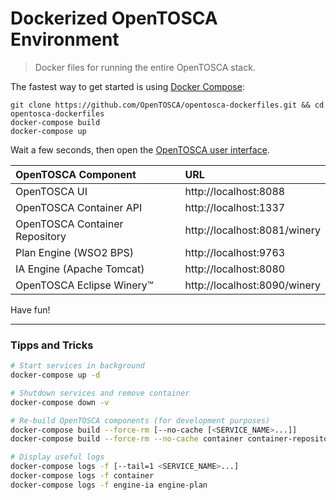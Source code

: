 # Dockerized OpenTOSCA Environment

> Docker files for running the entire OpenTOSCA stack.

The fastest way to get started is using [Docker Compose](https://docs.docker.com/compose/):

    git clone https://github.com/OpenTOSCA/opentosca-dockerfiles.git && cd opentosca-dockerfiles
    docker-compose build
    docker-compose up

Wait a few seconds, then open the [OpenTOSCA user interface](http://localhost:8080/opentosca).

| OpenTOSCA Component | URL |
|:------------------- |:--- |
| OpenTOSCA UI | http://localhost:8088 |
| OpenTOSCA Container API | http://localhost:1337 |
| OpenTOSCA Container Repository | http://localhost:8081/winery |
| Plan Engine (WSO2 BPS) | http://localhost:9763 |
| IA Engine (Apache Tomcat) | http://localhost:8080 |
| OpenTOSCA Eclipse Winery™ | http://localhost:8090/winery |

Have fun!

---

### Tipps and Tricks

```bash
# Start services in background
docker-compose up -d

# Shutdown services and remove container
docker-compose down -v

# Re-build OpenTOSCA components (for development purposes)
docker-compose build --force-rm [--no-cache [<SERVICE_NAME>...]]
docker-compose build --force-rm --no-cache container container-repository web

# Display useful logs
docker-compose logs -f [--tail=1 <SERVICE_NAME>...]
docker-compose logs -f container
docker-compose logs -f engine-ia engine-plan
```
